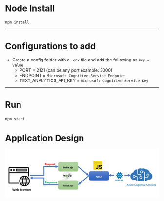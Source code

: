 # Node Install

`npm install`

---

# Configurations to add

- Create a config folder with a `.env` file and add the following as `key = value`
  - PORT = 2121 (can be any port example: 3000)
  - ENDPOINT = `Microsoft Cognitive Service Endpoint`
  - TEXT_ANALYTICS_API_KEY = `Microsoft Cognitive Service Key`

---

# Run

`npm start`

# Application Design
![alt text](public/Application_Design.jpg?raw=true)



